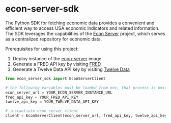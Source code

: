 # econ-server-sdk

The Python SDK for fetching economic data provides a convenient and efficient way to access USA economic indicators and related information. The SDK leverages the capabilities of the [Econ Server]([https://github.com/briandidthat/econ-server) project, which serves as a centralized repository for economic data.

Prerequisites for using this project:
1. Deploy instance of the [econ-server](https://hub.docker.com/repository/docker/briandidthat/econ-server/general) image
2. Generate a FRED API key by visiting [FRED](https://fredaccount.stlouisfed.org/login/secure/)
3. Generate a Twelve Data API key by visiting [Twelve Data](https://twelvedata.com/)

```python
from econ_server_sdk import EconServerClient

# the following variables must be loaded from env, that process is omitted for brevity
econ_server_url = YOUR_ECON_SERVER_INSTANCE_URL
fred_api_key = YOUR_FRED_API_KEY
twelve_api_key = YOUR_TWELVE_DATA_API_KEY

# instantiate econ server client
client = EconServerClient(econ_server_url, fred_api_key, twelve_api_key)
```